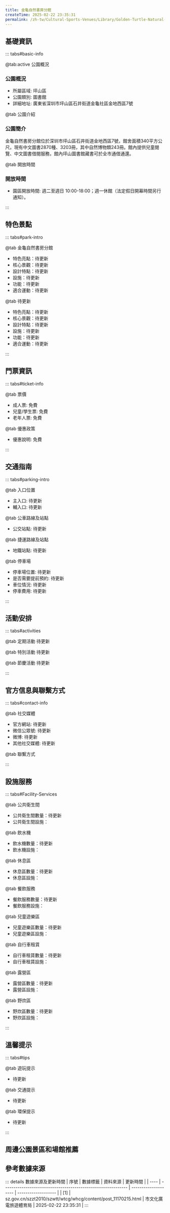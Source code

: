 ```yaml
---
title: 金龜自然書房分館
createTime: 2025-02-22 23:35:31
permalink: /zh-tw/Cultural-Sports-Venues/Library/Golden-Turtle-Natural-Bookstore-Branch/
---
```



<script setup>
import ImageSwiper from '/.vuepress/theme/components/ImageSwiper.vue'
// 轮播图数据
const swiperItems = [
    {
                link: 'https://www.sz.gov.cn/img/4/4108/4108771/11170215.jpg',
                title: '金龜自然書房分館',
                description: '金龜自然書房分館位於深圳市坪山區石井街道金地西區7號，館舍面積340平方公尺。現有中文圖書2870種、3203冊，其中自然博物類243冊。館內提供兒童閱覽、中文圖書借閱服務，館內坪山圖書館藏書可於全市...',
                author: '市文化廣電旅遊體育局',
                date: '2025/02/23'
                },
  {
                link: 'https://www.sz.gov.cn/img/4/4108/4108771/11170215.jpg',
                title: '金龜自然書房分館',
                description: '金龜自然書房分館位於深圳市坪山區石井街道金地西區7號，館舍面積340平方公尺。現有中文圖書2870種、3203冊，其中自然博物類243冊。館內提供兒童閱覽、中文圖書借閱服務，館內坪山圖書館藏書可於全市...',
                author: '市文化廣電旅遊體育局',
                date: '2025/02/23'
                }
]
// 配置项
const swiperConfig = {
  height: 500,
  showInfo: true
}
</script>
<!-- 轮播图组件 -->
<ImageSwiper :items="swiperItems" :config="swiperConfig" />



## 基礎資訊

::: tabs#basic-info

@tab:active 公園概況
### 公園概況
- 所屬區域: 坪山區
- 公園類別: 圖書館
- 詳細地址: 廣東省深圳市坪山區石井街道金龜社區金地西區7號

@tab 公園介紹
### 公園簡介
金龜自然書房分館位於深圳市坪山區石井街道金地西區7號，館舍面積340平方公尺。現有中文圖書2870種、3203冊，其中自然博物類243冊。館內提供兒童閱覽、中文圖書借閱服務，館內坪山圖書館藏書可於全市通借通還。

@tab 開放時間
### 開放時間
- 園區開放時間: 週二至週日 10:00-18:00；週一休館（法定假日開幕時間另行通知）。

:::

## 特色景點

::: tabs#park-intro

@tab 金龜自然書房分館
<ImageCard
image="https://www.sz.gov.cn/img/4/4108/4108771/11170215.jpg"
    title="金龜自然書房分館"
    description="金龜自然書房分館位於深圳市坪山區石井街道金地西區7號，館舍面積340平方公尺。現有中文圖書2870種、3203冊，其中自然博物類243冊。館內提供兒童閱覽、中文圖書借閱服務，館內坪山圖書館藏書可於全市通借通還。"
    date=""
    author="市文化廣電旅遊體育局"
/>


- 特色亮點：待更新
- 核心景觀：待更新
- 設計特點：待更新
- 設施：待更新
- 功能：待更新
- 適合運動：待更新

@tab 待更新
<ImageCard
image="https://www.sz.gov.cn/img/4/4108/4108771/11170215.jpg"
    title="金龜自然書房分館"
    description="金龜自然書房分館位於深圳市坪山區石井街道金地西區7號，館舍面積340平方公尺。現有中文圖書2870種、3203冊，其中自然博物類243冊。館內提供兒童閱覽、中文圖書借閱服務，館內坪山圖書館藏書可於全市通借通還。"
    date=""
    author="市文化廣電旅遊體育局"
/>


- 特色亮點：待更新
- 核心景觀：待更新
- 設計特點：待更新
- 設施：待更新
- 功能：待更新
- 適合運動：待更新

:::

## 門票資訊

::: tabs#ticket-info

@tab 票價
- 成人票: 免費
- 兒童/學生票: 免費
- 老年人票: 免費

@tab 優惠政策
- 優惠說明: 免費

:::

## 交通指南

::: tabs#parking-intro

@tab 入口位置
- 主入口: 待更新
- 輔入口: 待更新

@tab 公車路線及站點
- 公交站點: 待更新

@tab 捷運路線及站點
- 地鐵站點: 待更新

@tab 停車場
- 停車場位置: 待更新
- 是否需要提前預約: 待更新
- 車位情況: 待更新
- 停車費用: 待更新

:::

## 活動安排

::: tabs#activities

@tab 定期活動
待更新

@tab 特別活動
待更新

@tab 節慶活動
待更新

:::

## 官方信息與聯繫方式

::: tabs#contact-info

@tab 社交媒體
- 官方網站: 待更新
- 微信公眾號: 待更新
- 微博: 待更新
- 其他社交媒體: 待更新

@tab 聯繫方式

:::

## 設施服務

::: tabs#Facility-Services

@tab 公共衛生間
- 公共衛生間數量：待更新
- 公共衛生間設施：

@tab 飲水機
- 飲水機數量：待更新
- 飲水機設施：

@tab 休息區
- 休息區數量：待更新
- 休息區設施：

@tab 餐飲服務
- 餐飲服務數量：待更新
- 餐飲服務設施：

@tab 兒童遊樂區
- 兒童遊樂區數量：待更新
- 兒童遊樂區設施：

@tab 自行車租賃
- 自行車租賃數量：待更新
- 自行車租賃設施：

@tab 露營區
- 露營區數量：待更新
- 露營區設施：

@tab 野炊區
- 野炊區數量：待更新
- 野炊區設施：

:::

## 溫馨提示

::: tabs#tips

@tab 遊玩提示
- 待更新

@tab 交通提示
- 待更新

@tab 環保提示
- 待更新

:::

## 周邊公園景區和場館推薦

<CardGrid>
  <ImageCard
        image="https://www.sz.gov.cn/img/4/4108/4108761/11170202.jpg"
        title="大草坪公園分館"
        description="大草坪公園分館位於深圳市坪山區中心公園內，建築面積約146平方米，按照公園'複合型、生活型、生態型'建設原則，以'自然風光和人文棲息相互交織，構建綠色共享公共空間”為設計理念，擬集結打造成為特色鮮明、休閒亮點、兼顧自然生態性和未來感的山區山區區域。精選親子繪本、攝影攝影、自然生活、綜合休閒等類型圖書3000冊作為分館基礎館藏並將定期更新文獻資訊資源。"
        href="/zh-tw/Cultural-Sports-Venues/Library/Big-Lawn-Park-Branch/"
        author="待更新"
        date="2025/01/02"
      />
      <ImageCard
        image="https://www.sz.gov.cn/img/4/4108/4108761/11170202.jpg"
        title="大草坪公園分館"
        description="大草坪公園分館位於深圳市坪山區中心公園內，建築面積約146平方米，按照公園'複合型、生活型、生態型'建設原則，以'自然風光和人文棲息相互交織，構建綠色共享公共空間”為設計理念，擬集結打造成為特色鮮明、休閒亮點、兼顧自然生態性和未來感的山區山區區域。精選親子繪本、攝影攝影、自然生活、綜合休閒等類型圖書3000冊作為分館基礎館藏並將定期更新文獻資訊資源。"
        href="/zh-tw/Cultural-Sports-Venues/Library/Big-Lawn-Park-Branch/"
        author="待更新"
        date="2025/01/02"
      />
    </CardGrid>


## 參考數據來源

::: details 數據來源及更新時間
| 序號 | 數據標籤                                                      | 資料來源             | 更新時間            |
| ---- | ------------------------------------------------------------- | -------------------- | ------------------- |
| [1]  | sz.gov.cn/szzt2010/szwtt/wtcg/whcg/content/post_11170215.html | 市文化廣電旅遊體育局 | 2025-02-22 23:35:31 |
:::

